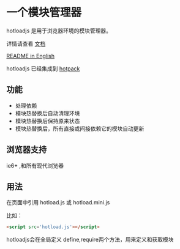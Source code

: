# 一个模块管理器 

hotloadjs 是用于浏览器环境的模块管理器。

详情请查看
[文档](https://duhongwei.gitbooks.io/hotloadjs/content/zh-cn/)

[README in English](README_EN.md)

hotloadjs 已经集成到 [hotpack](https://github.com/duhongwei/hotpack)
## 功能

- 处理依赖
- 模块热替换后自动清理环境
- 模块热替换后保持原来状态
- 模块热替换后，所有直接或间接依赖它的模块自动更新


## 浏览器支持

ie6+ ,和所有现代浏览器

## 用法

在页面中引用 hotload.js 或 hotload.mini.js

比如：
``` html
<script src='hotload.js'></script>
```
hotloadjs会在全局定义 define,require两个方法，用来定义和获取模块


